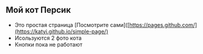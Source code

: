 ## Мой кот Персик
- Это простая страница [Посмотрите сами]([https://pages.github.com/](https://katyi.github.io/simple-page/)
- Исользуются 2 фото кота
- Кнопки пока не работают
